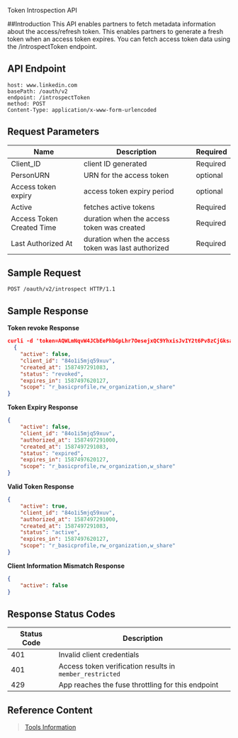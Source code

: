  Token Introspection API

##Introduction
This API enables partners to fetch metadata information about the access/refresh token. This enables partners to generate a fresh token when an access token expires. You can fetch access token data using the /introspectToken endpoint. 

## API Endpoint
``` HTTP
host: www.linkedin.com
basePath: /oauth/v2
endpoint: /introspectToken
method: POST
Content-Type: application/x-www-form-urlencoded
```


## Request Parameters

|       Name         |Description                         |Required                     |
|----------------|-------------------------------|-----------------------------|
|Client_ID|client ID generated            |Required          |
|PersonURN          |      URN for the access token    |     optional   |
Access token expiry|access token expiry period|optional|
Active |fetches active tokens|Required|
Access Token Created Time|duration when the access token was created|Required|
Last Authorized At|duration when the access token was last authorized|Required|

## Sample Request
```HTTP
POST /oauth/v2/introspect HTTP/1.1
```

## Sample Response
**Token revoke Response**
```JSON
curli -d 'token=AQWLmNqvW4JCbEePhbGpLhr7OesejxQC9YhxisJvIY2t6Pv8zCjGksak3NaLt4gBgU1dyV8SdX5X2fA1ebcJ7eVdvwX7Ii_m3pSr_2OveUf4NpAr5vnkeNJXa7av6KBn4IKQhJ7ao0YqI91g6miZ3puQBksYFoTtckOBVvH4z-T_C4it5kcVsGTKcvZn5aQ9JdNABKTLhSeoFu6Q52cRWWaT_jbdHU6E4jjazjNQUKOZiKA6h5pnh2ppSJcQUUwCvBiSfiA2oe205Kp3txqvYkPdkDrEHuCqlUHDixQhWcepWL3pkV4fKLLj9kNJq0X2dCRYLSuTCZXYuye6yYsDfxmwt1Dp_Q&client_id=84o1i5mjq59xuv&client_secret=Yn4GaPGMZSwmG2J3' https://www.linkedin-ei.com/oauth/v2/introspectToken -v -H "Content-Type: application/x-www-form-urlencoded"
  {
    "active": false,
    "client_id": "84o1i5mjq59xuv",
    "created_at": 1587497291083,
    "status": "revoked",
    "expires_in": 1587497620127,
    "scope": "r_basicprofile,rw_organization,w_share"
}
```
**Token Expiry Response**
``` JSON
{
    "active": false,
    "client_id": "84o1i5mjq59xuv",
    "authorized_at": 1587497291000,
    "created_at": 1587497291083,
    "status": "expired",
    "expires_in": 1587497620127,
    "scope": "r_basicprofile,rw_organization,w_share"
}
```

**Valid Token Response**
```JSON
{
    "active": true,
    "client_id": "84o1i5mjq59xuv",
    "authorized_at": 1587497291000,
    "created_at": 1587497291083,
    "status": "active",
    "expires_in": 1587497620127,
    "scope": "r_basicprofile,rw_organization,w_share"
}
```
**Client Information Mismatch Response**
```JSON
{
    "active": false
}
```

## Response Status Codes

| Status Code       |Description                         |
|----------------|-------------------------------|
| 401 |Invalid client credentials        |
| 401 |Access token verification results in `member_restricted`           |
| 429 |App reaches the fuse throttling for this endpoint       |

## Reference Content

>  [Tools Information](https://tools.ietf.org/html/rfc7662 )


